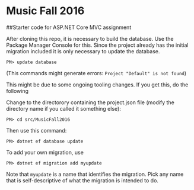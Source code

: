  # Music Fall 2016

##Starter code for ASP.NET Core MVC assignment

After cloning this repo, it is necessary to build the database. Use the Package Manager Console for this. Since the project already has the initial migration included it is only necessary to update the database.

    PM> update database

(This commands might generate errors: `Project "Default" is not found`)

This might be due to some ongoing tooling changes. If you get this, do the following

Change to the directorory containing the project.json file (modify the directory name if you called it something else):

    PM> cd src/MusicFall2016

Then use this command:

    PM> dotnet ef database update

To add your own migration, use

    PM> dotnet ef migration add myupdate


Note that `myupdate` is a name that identifies the migration. Pick any name that is self-descriptive of what the migration is intended to do.
